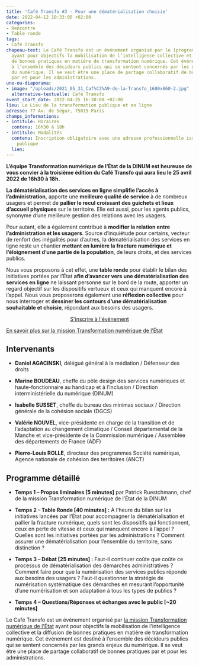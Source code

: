 ```yaml
---
title: 'Café Transfo #3 - Pour une dématérialisation choisie'
date: 2022-04-12 10:33:00 +02:00
categories:
- Rencontre
- Table ronde
tags:
- Café Transfo
chapeau-text: Le Café Transfo est un événement organisé par le [programme TECH.GOUV](https://www.numerique.gouv.fr/actualites/tech-gouv-accelerer-la-transformation-numerique-du-service-public/)
  ayant pour objectifs la mobilisation de l’intelligence collective et la diffusion
  de bonnes pratiques en matière de transformation numérique. Cet événement est destiné
  à l’ensemble des décideurs publics qui se sentent concernés par les grands enjeux
  du numérique. Il se veut être une place de partage collaboratif de bonnes pratiques
  par et pour les administrations.
une-ou-diaporama:
- image: "/uploads/2021_05_31_Caf%C3%A9-de-la-Transfo_1600x860-2.jpg"
  alternative-textuelle: Café Transfo
event_start_date: 2022-04-25 16:30:00 +02:00
lieu: Le Lieu de la transformation publique et en ligne
adresse: 77 Av. de Ségur, 75015 Paris
champs_informations:
- intitule: Horaires
  contenu: 16h30 à 18h
- intitule: Modalités
  contenu: Inscription obligatoire avec une adresse professionnelle issue de la fonction
    publique
  lien: 
---
```


**L’équipe Transformation numérique de l’État de la DINUM est heureuse de vous convier à la troisième édition du Café Transfo qui aura lieu le 25 avril 2022 de 16h30 à 18h.**

**La dématérialisation des services en ligne simplifie l’accès à l’administration**, apporte une **meilleure qualité de service** à de nombreux usagers et permet de **pallier le recul croissant des guichets et lieux d’accueil physiques** sur le territoire. Elle est aussi, pour les agents publics, synonyme d’une meilleure gestion des relations avec les usagers.

Pour autant, elle a également contribué à **modifier la relation entre l’administration et les usagers**. Source d’inquiétude pour certains, vecteur de renfort des inégalités pour d’autres, la dématérialisation des services en ligne reste un chantier **mettant en lumière la fracture numérique et l’éloignement d’une partie de la population**, de leurs droits, et des services publics.

Nous vous proposons à cet effet, une **table ronde** pour établir le bilan des initiatives portées par l’État **afin d’avancer vers une dématérialisation des services en ligne** ne laissant personne sur le bord de la route, apporter un regard objectif sur les dispositifs vertueux et ceux qui manquent encore à l’appel. Nous vous proposerons également une **réflexion collective** pour nous interroger et **dessiner les contours d’une dématérialisation souhaitable et choisie**, répondant aux besoins des usagers.

<p align="center"><a href="https://www.eventbrite.fr/e/billets-le-numerique-au-service-des-politiques-publiques-de-jeunesse-168711525715" class="button">S'inscrire à l'événement</a></p>

[En savoir plus sur la mission Transformation numérique de l’État](https://www.numerique.gouv.fr/services/conseil-strategie-transformation-numerique/)

## Intervenants

* **Daniel AGACINSKI**, délégué général à la médiation / Défenseur des droits

* **Marine BOUDEAU**, cheffe du pôle design des services numériques et haute-fonctionnaire au handicap et à l’inclusion / Direction interministérielle du numérique (DINUM)

* **Isabelle SUSSET**, cheffe du bureau des minimas sociaux / Direction générale de la
  cohésion sociale (DGCS)

* **Valérie NOUVEL**, vice-présidente en charge de la transition et de l’adaptation au changement climatique / Conseil départemental de la Manche et vice-présidente de la Commission numérique / Assemblée des départements de France (ADF)

* **Pierre-Louis ROLLE**, directeur des programmes Société numérique, Agence nationale de cohésion des territoires (ANCT)

## Programme détaillé

* **Temps 1 – Propos liminaires \[5 minutes\]** par Patrick Ruestchmann, chef de la mission Transformation numérique de l’État de la DINUM

* **Temps 2 – Table Ronde \[40 minutes\] :** À l’heure du bilan sur les initiatives lancées par l’État pour accompagner la dématérialisation et pallier la fracture numérique, quels sont les dispositifs qui fonctionnent, ceux en perte de vitesse et ceux qui manquent encore à l’appel ? Quelles sont les initiatives portées par les administrations ? Comment assurer une dématérialisation pour l’ensemble du territoire, sans distinction ?

* **Temps 3 – Débat \[25 minutes\] :** Faut-il continuer coûte que coûte ce processus de dématérialisation des démarches administratives ? Comment faire pour que la numérisation des services publics réponde aux besoins des usagers ? Faut-il questionner la stratégie de numérisation systématique des démarches en mesurant l’opportunité d’une numérisation et son adaptation à tous les types de publics ?

* **Temps 4 – Questions/Réponses et échanges avec le public \[\~20 minutes\]**

<div class="encadre noir" style="margin-bottom:40px">

<p>Le Café Transfo est un événement organisé par <a href="https://www.numerique.gouv.fr/services/conseil-strategie-transformation-numerique/"> la mission Transformation numérique de l'État</a> ayant pour objectifs la mobilisation de l'intelligence collective et la diffusion de bonnes pratiques en matière de transformation numérique. Cet événement est destiné à l’ensemble des décideurs publics qui se sentent concernés par les grands enjeux du numérique. Il se veut être une place de partage collaboratif de bonnes pratiques par et pour les administrations.</p>